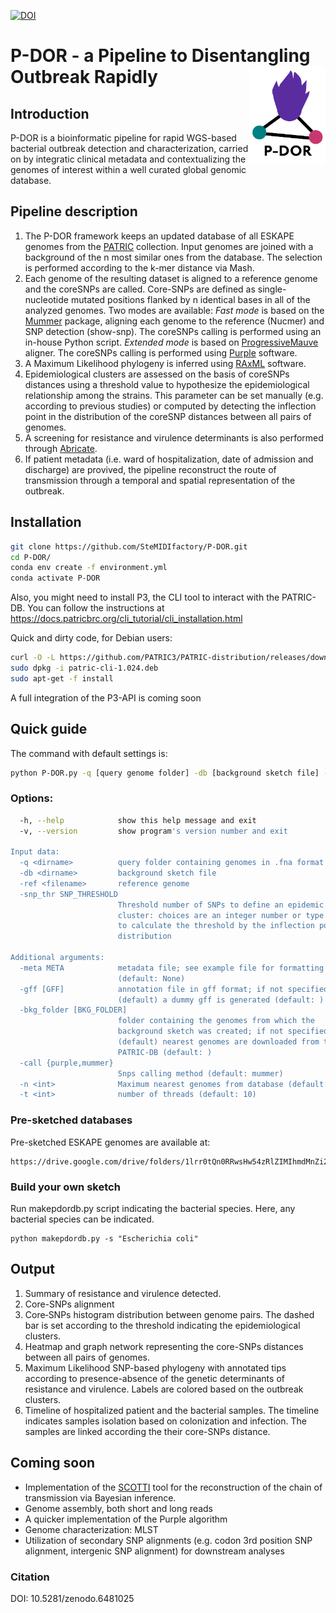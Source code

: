 [![DOI](https://zenodo.org/badge/455542613.svg)](https://zenodo.org/badge/latestdoi/455542613)
# P-DOR - a Pipeline to Disentangling Outbreak Rapidly <img src='p-dor_logo.png' align="right" height="159" /> 
## Introduction
P-DOR is a bioinformatic pipeline for rapid WGS-based bacterial outbreak detection and characterization, carried on by integratic clinical metadata and contextualizing the genomes of interest within a well curated global genomic database. 

## Pipeline description

1) The P-DOR framework keeps an updated database of all ESKAPE genomes from the [PATRIC](https://www.patricbrc.org/) collection. Input genomes are joined with a background of the n most similar ones from the database. The selection is performed according to the k-mer distance via Mash. 
2) Each genome of the resulting dataset is aligned to a reference genome and the coreSNPs are called. Core-SNPs are defined as single-nucleotide mutated positions flanked by n identical bases in all of the analyzed genomes. Two modes are available:
*Fast mode* is based on the [Mummer](https://github.com/mummer4/mummer) package, aligning each genome to the reference (Nucmer) and SNP detection (show-snp). The coreSNPs calling is performed using an in-house Python script.
 *Extended mode* is based on [ProgressiveMauve](https://darlinglab.org/mauve/user-guide/progressivemauve.html) aligner. The coreSNPs calling is performed using [Purple](https://skynet.unimi.it/index.php/tools/purple-tool/) software.
3) A Maximum Likelihood phylogeny is inferred using [RAxML](https://cme.h-its.org/exelixis/web/software/raxml/) software. 
4) Epidemiological clusters are assessed on the basis of coreSNPs distances using a threshold value to hypothesize the epidemiological relationship among the strains. This parameter can be set manually (e.g. according to previous studies) or computed by detecting the inflection point in the distribution of the coreSNP distances between all pairs of genomes. 
5) A screening for resistance and virulence determinants is also performed through [Abricate](https://github.com/tseemann/abricate).
6) If patient metadata (i.e. ward of hospitalization, date of admission and discharge) are provived, the pipeline reconstruct the route of transmission  through a temporal and spatial representation of the outbreak.

## Installation

```bash
git clone https://github.com/SteMIDIfactory/P-DOR.git
cd P-DOR/
conda env create -f environment.yml
conda activate P-DOR
```
Also, you might need to install P3, the CLI tool to interact with the PATRIC-DB.
You can follow the instructions at https://docs.patricbrc.org/cli_tutorial/cli_installation.html

Quick and dirty code, for Debian users:
```bash
curl -O -L https://github.com/PATRIC3/PATRIC-distribution/releases/download/1.024/patric-cli-1.024.deb
sudo dpkg -i patric-cli-1.024.deb
sudo apt-get -f install
```
A full integration of the P3-API is coming soon

## Quick guide

The command with default settings is:
```bash
python P-DOR.py -q [query genome folder] -db [background sketch file] -ref [reference genome] -snp_thr infl 
```
### Options:
```bash
  -h, --help            show this help message and exit
  -v, --version         show program's version number and exit

Input data:
  -q <dirname>          query folder containing genomes in .fna format
  -db <dirname>         background sketch file
  -ref <filename>       reference genome
  -snp_thr SNP_THRESHOLD
                        Threshold number of SNPs to define an epidemic
                        cluster: choices are an integer number or type 'infl'
                        to calculate the threshold by the inflection point of SNPs
                        distribution

Additional arguments:
  -meta META            metadata file; see example file for formatting
                        (default: None)
  -gff [GFF]            annotation file in gff format; if not specified
                        (default) a dummy gff is generated (default: )
  -bkg_folder [BKG_FOLDER]
                        folder containing the genomes from which the
                        background sketch was created; if not specified
                        (default) nearest genomes are downloaded from the
                        PATRIC-DB (default: )
  -call {purple,mummer}
                        Snps calling method (default: mummer)
  -n <int>              Maximum nearest genomes from database (default: 20)
  -t <int>              number of threads (default: 10)

```
### Pre-sketched databases
Pre-sketched ESKAPE genomes are available at:
```
https://drive.google.com/drive/folders/1lrr0tQn0RRwsHw54zRlZIMIhmdMnZi2Q
```
### Build your own sketch
Run makepdordb.py script indicating the bacterial species. Here, any bacterial species can be indicated.
```
python makepdordb.py -s "Escherichia coli" 
```
## Output
1) Summary of resistance and virulence detected.
2) Core-SNPs alignment
3) Core‐SNPs histogram distribution between genome pairs. The dashed bar is set according to the threshold indicating the epidemiological clusters.
4) Heatmap and graph network representing the core-SNPs distances between all pairs of genomes.
5) Maximum Likelihood SNP-based phylogeny with annotated tips according to presence-absence of the genetic determinants of resistance and virulence.   Labels are colored based on the outbreak clusters.
6) Timeline of hospitalized patient and the bacterial samples. The timeline indicates samples isolation based on colonization and infection. The samples are linked according the their core-SNPs distance.

## Coming soon
- Implementation of the [SCOTTI](https://github.com/Taming-the-BEAST/SCOTTI-Tutorial) tool for the reconstruction of the chain of transmission via Bayesian inference.
- Genome assembly, both short and long reads
- A quicker implementation of the Purple algorithm
- Genome characterization: MLST
- Utilization of secondary SNP alignments (e.g. codon 3rd position SNP alignment, intergenic SNP alignment) for downstream analyses

### Citation
DOI: 10.5281/zenodo.6481025
